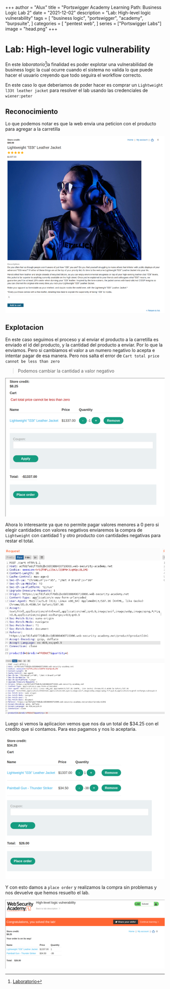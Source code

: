 +++
author = "Alux"
title = "Portswigger Academy Learning Path: Business Logic Lab 2"
date = "2021-12-02"
description = "Lab: High-level logic vulnerability"
tags = [
    "business logic",
    "portswigger",
    "academy",
    "burpsuite",
]
categories = [
    "pentest web",
]
series = ["Portswigger Labs"]
image = "head.png"
+++

# Lab: High-level logic vulnerability

En este <cite>laboratorio[^1]</cite>la finalidad es poder explotar una vulnerabilidad de business logic la cual ocurre cuando el sistema no valida lo que puede hacer el usuario creyendo que todo seguira el workflow correcto.

En este caso lo que deberiamos de poder hacer es comprar un `Lightweight l33t leather jacket` para resolver el lab usando las credenciales de `wiener:peter`

## Reconocimiento

Lo que podemos notar es que la web envia una peticion con el producto para agregar a la carretilla

![Articulo en venta para agregar a la carretilla](articulo.png)

## Explotacion

En este caso seguimos el proceso y al enviar el producto a la carretilla es enviado el id del producto, y la cantidad del producto a enviar. Por lo que la enviamos. Pero si cambiamos el valor a un numero negativo lo acepta e intentar pagar de esa manera. Pero nos salta el error de `Cart total price cannot be less than zero`

> Podemos cambiar la cantidad a valor negativo

![Pago con valor negativo](carterror.png)

Ahora lo interesante ya que no permite pagar valores menores a 0 pero si elegir cantidades con valores negativos enviaremos la compra de `Lightweight` con cantidad 1 y otro producto con cantidades negativas para restar el total.

![Solicitud para enviar a la carretilla](request.png)
![Solicitud para enviar a carretilla con cantidad negativa](request2.png)

Luego si vemos la aplicacion vemos que nos da un total de $34.25 con el credito que si contamos. Para eso pagamos y nos lo aceptaria.

![Carretilla con los productos](cart.png)

Y con esto damos a `place order` y realizamos la compra sin problemas y nos devuelve que hemos resuelto el lab.

![Laboratorio resuelto](resuelto.png)


[^1]: [Laboratorio](https://portswigger.net/web-security/logic-flaws/examples/lab-logic-flaws-high-level)